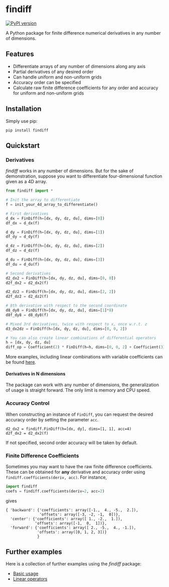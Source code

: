 # findiff
[![PyPI version](https://badge.fury.io/py/findiff.svg)](https://badge.fury.io/py/findiff)

A Python package for finite difference numerical derivatives in
any number of dimensions. 

## Features ##

* Differentiate arrays of any number of dimensions along any axis
* Partial derivatives of any desired order
* Can handle uniform and non-uniform grids
* Accuracy order can be specified
* Calculate raw finite difference coefficients for any order and accuracy for uniform and non-uniform grids

## Installation

Simply use pip:

```
pip install findiff
```

## Quickstart

### Derivatives

_findiff_ works in any number of dimensions. But for the sake of demonstration, suppose you
want to differentiate four-dimensional function given as a 4D array.

```python
from findiff import *

# Init the array to differentiate
f = init_your_4d_array_to_differentiate()

# First derivatives
d_dx = FinDiff(h=[dx, dy, dz, du], dims=[0])
df_dx = d_dx(f)

d_dy = FinDiff(h=[dx, dy, dz, du], dims=[1])
df_dy = d_dy(f)

d_dz = FinDiff(h=[dx, dy, dz, du], dims=[2])
df_dz = d_dz(f)

d_du = FinDiff(h=[dx, dy, dz, du], dims=[3])
df_du = d_du(f)

# Second derivatives
d2_dx2 = FinDiff(h=[dx, dy, dz, du], dims=[0, 0])
d2f_dx2 = d2_dx2(f)

d2_dz2 = FinDiff(h=[dx, dy, dz, du], dims=[2, 2])
d2f_dz2 = d2_dz2(f)

# 8th derivative with respect to the second coordinate
d8_dy8 = FinDiff(h=[dx, dy, dz, du], dims=[1]*8)
d8f_dy8 = d8_dy8(f)

# Mixed 3rd derivatives, twice with respect to x, once w.r.t. z
d3_dx2dz = FinDiff(h=[dx, dy, dz, du], dims=[0, 0, 2])

# You can also create linear combinations of differential operators
h = [dx, dy, dz, du]
diff_op = Coefficient(2) * FinDiff(h=h, dims=[0, 0, 2] + Coefficient(3) * FinDiff(h=h, dims=[1, 1, 0])

```

More examples, including linear combinations with variable coefficients can be found [here](examples).


#### Derivatives in N dimensions

The package can work with any number of dimensions, the generalization
of usage is straight forward. The only limit is memory and CPU speed.


### Accuracy Control

When constructing an instance of `FinDiff`, you can request the desired accuracy
order by setting the parameter `acc`. 

```
d2_dx2 = findiff.FinDiff(h=[dx, dy], dims=[1, 1], acc=4)
d2f_dx2 = d2_dx2(f)
```

If not specified, second order accuracy will be taken by default.


### Finite Difference Coefficients

Sometimes you may want to have the raw finite difference coefficients.
These can be obtained for __any__ derivative and accuracy order
using `findiff.coefficients(deriv, acc)`. For instance,

```python
import findiff
coefs = findiff.coefficients(deriv=2, acc=2)
```

gives

```
{ 'backward': {'coefficients': array([-1.,  4., -5.,  2.]),
               'offsets': array([-3, -2, -1,  0])},
  'center': {'coefficients': array([ 1., -2.,  1.]),
             'offsets': array([-1,  0,  1])},
  'forward': {'coefficients': array([ 2., -5.,  4., -1.]),
              'offsets': array([0, 1, 2, 3])}
              }
```

## Further examples

Here is a collection of further examples using the _findiff_ package:

* [Basic usage](examples/basic.py)
* [Linear operators](examples/linear_op.py)
